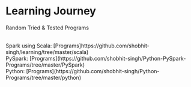 # Learning Journey
Random Tried & Tested Programs

<br>
Spark using Scala: [Programs]https://github.com/shobhit-singh/learning/tree/master/scala)
<br>
PySpark: [Programs](https://github.com/shobhit-singh/Python-PySpark-Programs/tree/master/PySpark)
<br>
Python: [Programs](https://github.com/shobhit-singh/Python-Programs/tree/master/python)


